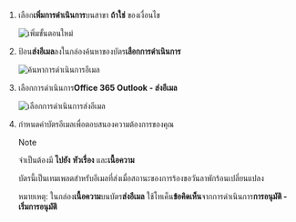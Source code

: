 1. เลือก**เพิ่มการดำเนินการ**บนสาขา **ถ้าใช่** ของเงื่อนไข
   
    ![เพิ่มขั้นตอนใหม่](media/modern-approvals/add-action-after-condition.png)
2. ป้อน**ส่งอีเมล**ลงในกล่องค้นหาของบัตร**เลือกการดำเนินการ**
   
    ![ค้นหาการดำเนินการอีเมล](media/modern-approvals/search-send-email-yes.png)
3. เลือกการดำเนินการ**Office 365 Outlook - ส่งอีเมล**
   
    ![เลือกการดำเนินการส่งอีเมล](media/modern-approvals/select-send-email-yes.png)
4. กำหนดค่าบัตรอีเมลเพื่อตอบสนองความต้องการของคุณ
   
     >[!NOTE]
     > จำเป็นต้องมี **ไปยัง** **หัวเรื่อง** และ**เนื้อความ**
     >
     >
   
     บัตรนี้เป็นเทมเพลตสำหรับอีเมลที่ส่งเมื่อสถานะของการร้องขอวันลาพักร้อนเปลี่ยนแปลง
   
     หมายเหตุ: ในกล่อง**เนื้อความ**บนบัตร**ส่งอีเมล** ใช้โทเค็น**ข้อคิดเห็น**จากการดำเนินการ**การอนุมัติ - เริ่มการอนุมัติ**

